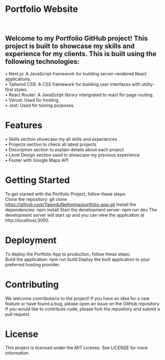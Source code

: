 # Portfolio Website
<br />


## Welcome to my Portfolio GitHub project! This project is built to showcase my skills and experience for my clients. This is built using the following technologies:

• Next.js: A JavaScript framework for building server-rendered React applications.
<br />
• Tailwind CSS: A CSS framework for building user interfaces with utility-first styles.
<br />
• React Router: A JavaScript library intergrated to react for page routing.
<br />
• Vercel: Used for hosting.
<br />
• Jest: Used for testing purposes.

# Features

• Skills section showcase my all skills and experiences
</br>
• Projects section to check all latest projects
</br>
• Description section to explain details about each project
</br>
• Level Design section used to showcase my previous experience
</br>
• Footer with Google Maps API 
</br>

# Getting Started

To get started with the Portfolio Project, follow these steps:
</br>
Clone the repository: git clone https://github.com/YasinduNethmina/portfolio-app.git
Install the dependencies: npm install
Start the development server: npm run dev
The development server will start up and you can view the application at http://localhost:3000.

# Deployment

To deploy the Portfolio App to production, follow these steps:
</br>
Build the application: npm run build
Deploy the built application to your preferred hosting provider.

# Contributing

We welcome contributions to the project! If you have an idea for a new feature or have found a bug, please open an issue on the GitHub repository. If you would like to contribute code, please fork the repository and submit a pull request.

# License

This project is licensed under the MIT License. See LICENSE for more information.

